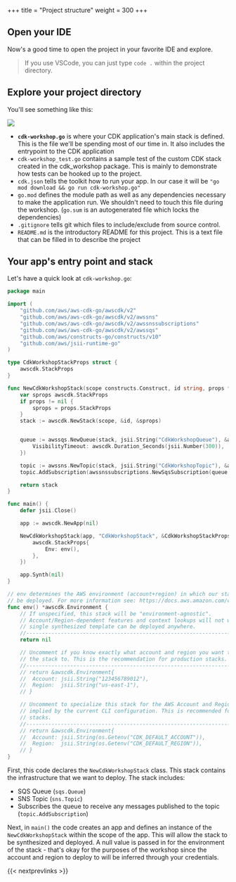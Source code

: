 +++
title = "Project structure"
weight = 300
+++

## Open your IDE

Now's a good time to open the project in your favorite IDE and explore.

> If you use VSCode, you can just type `code .` within the project directory.

## Explore your project directory

You'll see something like this:

![](./structure.png)

* __`cdk-workshop.go`__ is where your CDK application's main stack is defined.
  This is the file we'll be spending most of our time in. It also includes the
  entrypoint to the CDK application
* `cdk-workshop_test.go` contains a sample test of the custom CDK stack created in 
  the cdk_workshop package. This is mainly to demonstrate how tests can be hooked 
  up to the project.
* `cdk.json` tells the toolkit how to run your app. In our case it will be
  `"go mod download && go run cdk-workshop.go"`
* `go.mod` defines the module path as well as any dependencies necessary to make
  the application run. We shouldn't need to touch this file during the workshop. 
  (`go.sum` is an autogenerated file which locks the dependencies)
* `.gitignore` tells git which files to include/exclude
  from source control.
* `README.md` is the introductory README for this project. This is a text file
  that can be filled in to describe the project

## Your app's entry point and stack

Let's have a quick look at `cdk-workshop.go`:

```go
package main

import (
	"github.com/aws/aws-cdk-go/awscdk/v2"
	"github.com/aws/aws-cdk-go/awscdk/v2/awssns"
	"github.com/aws/aws-cdk-go/awscdk/v2/awssnssubscriptions"
	"github.com/aws/aws-cdk-go/awscdk/v2/awssqs"
	"github.com/aws/constructs-go/constructs/v10"
	"github.com/aws/jsii-runtime-go"
)

type CdkWorkshopStackProps struct {
	awscdk.StackProps
}

func NewCdkWorkshopStack(scope constructs.Construct, id string, props *CdkWorkshopStackProps) awscdk.Stack {
	var sprops awscdk.StackProps
	if props != nil {
		sprops = props.StackProps
	}
	stack := awscdk.NewStack(scope, &id, &sprops)


	queue := awssqs.NewQueue(stack, jsii.String("CdkWorkshopQueue"), &awssqs.QueueProps{
		VisibilityTimeout: awscdk.Duration_Seconds(jsii.Number(300)),
	})

	topic := awssns.NewTopic(stack, jsii.String("CdkWorkshopTopic"), &awssns.TopicProps{})
	topic.AddSubscription(awssnssubscriptions.NewSqsSubscription(queue, &awssnssubscriptions.SqsSubscriptionProps{}))

	return stack
}

func main() {
	defer jsii.Close()

	app := awscdk.NewApp(nil)

	NewCdkWorkshopStack(app, "CdkWorkshopStack", &CdkWorkshopStackProps{
		awscdk.StackProps{
			Env: env(),
		},
	})

	app.Synth(nil)
}

// env determines the AWS environment (account+region) in which our stack is to
// be deployed. For more information see: https://docs.aws.amazon.com/cdk/latest/guide/environments.html
func env() *awscdk.Environment {
	// If unspecified, this stack will be "environment-agnostic".
	// Account/Region-dependent features and context lookups will not work, but a
	// single synthesized template can be deployed anywhere.
	//---------------------------------------------------------------------------
	return nil

	// Uncomment if you know exactly what account and region you want to deploy
	// the stack to. This is the recommendation for production stacks.
	//---------------------------------------------------------------------------
	// return &awscdk.Environment{
	//  Account: jsii.String("123456789012"),
	//  Region:  jsii.String("us-east-1"),
	// }

	// Uncomment to specialize this stack for the AWS Account and Region that are
	// implied by the current CLI configuration. This is recommended for dev
	// stacks.
	//---------------------------------------------------------------------------
	// return &awscdk.Environment{
	//  Account: jsii.String(os.Getenv("CDK_DEFAULT_ACCOUNT")),
	//  Region:  jsii.String(os.Getenv("CDK_DEFAULT_REGION")),
	// }
}
```

First, this code declares the `NewCdkWorkshopStack` class. This stack
contains the infrastructure that we want to deploy. The stack includes:

- SQS Queue (`sqs.Queue`)
- SNS Topic (`sns.Topic`)
- Subscribes the queue to receive any messages published to the topic (`topic.AddSubscription`)

Next, in `main()` the code creates an app and defines an instance of the `NewCdkWorkshopStack`
within the scope of the app. This will allow the stack to be synthesized and deployed. A null
value is passed in for the environment of the stack - that's okay for the purposes of the workshop
since the account and region to deploy to will be inferred through your credentials.

{{< nextprevlinks >}}